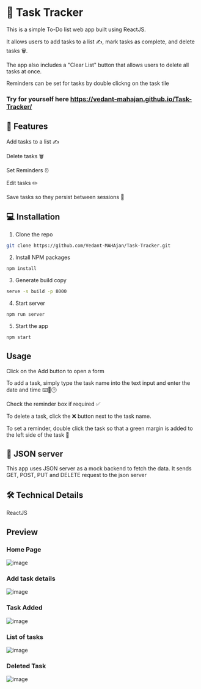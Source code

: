 # 📝 Task Tracker

This is a simple To-Do list web app built using ReactJS. 

It allows users to add tasks to a list ✍️, mark tasks as complete, and delete tasks 🗑️. 

The app also includes a "Clear List" button that allows users to delete all tasks at once.

Reminders can be set for tasks by double clickng on the task tile

### Try for yourself here https://vedant-mahajan.github.io/Task-Tracker/

## 🚀 Features
Add tasks to a list ✍️

Delete tasks 🗑️

Set Reminders ⏰

Edit tasks ✏️

Save tasks so they persist between sessions 💾

## 💻 Installation

1. Clone the repo

```sh
git clone https://github.com/Vedant-MAHAjan/Task-Tracker.git
```

2. Install NPM packages

```sh
npm install
```

3. Generate build copy

```sh
serve -s build -p 8000
```

4. Start server

```sh
npm run server
```

5. Start the app 

```sh
npm start
```

## Usage

Click on the Add button to open a form

To add a task, simply type the task name into the text input and enter the date and time ⌨️📅🕒

Check the reminder box if required ✅

To delete a task, click the ❌ button next to the task name.

To set a reminder, double click the task so that a green margin is added to the left side of the task 📌


## 💾 JSON server
This app uses JSON server as a mock backend to fetch the data. It sends GET, POST, PUT and DELETE request to the json server


## 🛠️ Technical Details

ReactJS

## Preview

### Home Page
![image](https://user-images.githubusercontent.com/88843623/231828659-f5863f12-44e6-4e71-838a-d7f197ef9b71.png)

### Add task details
![image](https://user-images.githubusercontent.com/88843623/231828834-34bcb846-6a74-4aef-b6f1-2b29447f4f45.png)

### Task Added
![image](https://user-images.githubusercontent.com/88843623/231828940-677ffb07-bc78-4bcf-80a8-b46071e9168d.png)

### List of tasks
![image](https://user-images.githubusercontent.com/88843623/231829315-02e10ede-f7cf-4c29-92e9-6da21d175734.png)

### Deleted Task
![image](https://user-images.githubusercontent.com/88843623/231830067-98ee4374-7d46-40f1-81e1-59593f8ea628.png)


